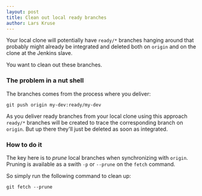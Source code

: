 ```yaml
---
layout: post
title: Clean out local ready branches
author: Lars Kruse
---
```


Your local clone will potentially have `ready/*` branches hanging around that probably might already be integrated and deleted both on `origin` and on the clone at the Jenkins slave.

You want to clean out these branches.

### The problem in a nut shell

The branches comes from the process where you deliver:

    git push origin my-dev:ready/my-dev

As you deliver ready branches from your local clone using this approach `ready/*` branches will be created to trace the corresponding branch on `origin`. But up there they'll just be deleted as soon as integrated.


### How to do it

The key here is to _prune_ local branches when synchronizing with `origin`. Pruning is available as a swith `-p` or `--prune` on the `fetch` command.

So simply run the following command to clean up:

    git fetch --prune










